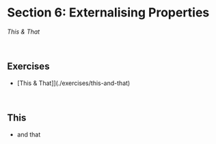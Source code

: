 # Section 6: Externalising Properties
*This & That*

<br>

## Exercises
* [This & That]](./exercises/this-and-that) 

<br>

## This
* and that